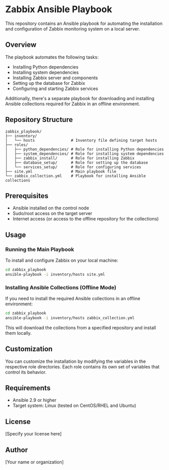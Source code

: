 # Zabbix Ansible Playbook

This repository contains an Ansible playbook for automating the installation and configuration of Zabbix monitoring system on a local server.

## Overview

The playbook automates the following tasks:

- Installing Python dependencies
- Installing system dependencies
- Installing Zabbix server and components
- Setting up the database for Zabbix
- Configuring and starting Zabbix services

Additionally, there's a separate playbook for downloading and installing Ansible collections required for Zabbix in an offline environment.

## Repository Structure

```
zabbix_playbook/
├── inventory/
│   └── hosts                # Inventory file defining target hosts
├── roles/
│   ├── python_dependencies/ # Role for installing Python dependencies
│   ├── system_dependencies/ # Role for installing system dependencies
│   ├── zabbix_install/      # Role for installing Zabbix
│   ├── database_setup/      # Role for setting up the database
│   └── services_setup/      # Role for configuring services
├── site.yml                 # Main playbook file
└── zabbix_collection.yml    # Playbook for installing Ansible collections
```

## Prerequisites

- Ansible installed on the control node
- Sudo/root access on the target server
- Internet access (or access to the offline repository for the collections)

## Usage

### Running the Main Playbook

To install and configure Zabbix on your local machine:

```bash
cd zabbix_playbook
ansible-playbook -i inventory/hosts site.yml
```

### Installing Ansible Collections (Offline Mode)

If you need to install the required Ansible collections in an offline environment:

```bash
cd zabbix_playbook
ansible-playbook -i inventory/hosts zabbix_collection.yml
```

This will download the collections from a specified repository and install them locally.

## Customization

You can customize the installation by modifying the variables in the respective role directories. Each role contains its own set of variables that control its behavior.

## Requirements

- Ansible 2.9 or higher
- Target system: Linux (tested on CentOS/RHEL and Ubuntu)

## License

[Specify your license here]

## Author

[Your name or organization]
